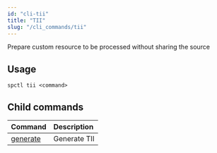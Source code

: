 ```yaml
---
id: "cli-tii"
title: "TII"
slug: "/cli_commands/tii"
---
```


Prepare custom resource to be processed without sharing the source

## Usage

```
spctl tii <command>
```

## Child commands

|**Command**|**Description**|
| :- | :- |
|[generate](/testnet/cli/commands/tii/generate)|Generate TII|